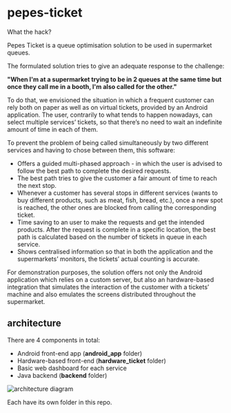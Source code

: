 # pepes-ticket
What the hack?

Pepes Ticket is a queue optimisation solution to be used in supermarket queues.

The formulated solution tries to give an adequate response to the challenge:

<b>"When I'm at a supermarket trying to be in 2 queues at the same time but once they call me in a booth, I'm also called for the other."</b>
 
To do that, we envisioned the situation in which a frequent customer can rely both on paper as well as on virtual tickets, provided by an Android application. The user, contrarily to what tends to happen nowadays, can select multiple services’ tickets, so that there’s no need to wait an indefinite amount of time in each of them.
 
To prevent the problem of being called simultaneously by two different services and having to chose between them, this software:

* Offers a guided multi-phased approach - in which the user is advised to follow the best path to complete the desired requests. 
 * The best path tries to give the customer a fair amount of time to reach the next stop. 
* Whenever a customer has several stops in different services (wants to buy different products, such as meat, fish, bread, etc.), once a new spot is reached, the other ones are blocked from calling the corresponding ticket.
* Time saving to an user to make the requests and get the intended products. After the request is complete in a specific location, the best path is calculated based on the number of tickets in queue in each service.
* Shows centralised information so that in both the application and the supermarkets’ monitors, the tickets’ actual counting is accurate.
 
For demonstration purposes, the solution offers not only the Android application which relies on a custom server, but also an hardware-based integration that simulates the interaction of the customer with a tickets’ machine and also emulates the screens distributed throughout the supermarket.

## architecture

There are 4 components in total:
* Android front-end app (<b>android_app</b> folder)
* Hardware-based front-end (<b>hardware_ticket</b> folder)
* Basic web dashboard for each service
* Java backend (<b>backend</b> folder)

![architecture diagram](https://preview.ibb.co/d516oF/pepe_diagram.jpg?style=centerme)

Each have its own folder in this repo.

